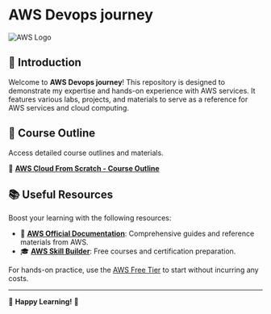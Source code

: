 # AWS Devops journey

![AWS Logo](https://upload.wikimedia.org/wikipedia/commons/9/93/Amazon_Web_Services_Logo.svg)

## 🌟 Introduction
Welcome to **AWS Devops journey**! This repository is designed to demonstrate my expertise and hands-on experience with AWS services. It features various labs, projects, and materials to serve as a reference for AWS services and cloud computing.


## 📑 Course Outline

Access detailed course outlines and materials.

📂 **[AWS Cloud From Scratch - Course Outline](https://roadmap.sh/aws)**


## 📚 Useful Resources

Boost your learning with the following resources:

- 📖 **[AWS Official Documentation](https://docs.aws.amazon.com/)**: Comprehensive guides and reference materials from AWS.
- 🎓 **[AWS Skill Builder](https://www.aws.training/)**: Free courses and certification preparation.

For hands-on practice, use the [AWS Free Tier](https://aws.amazon.com/free/) to start without incurring any costs.

---

🌟 **Happy Learning!** 🌟
